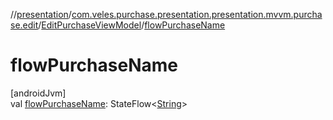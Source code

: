 //[presentation](../../../index.md)/[com.veles.purchase.presentation.presentation.mvvm.purchase.edit](../index.md)/[EditPurchaseViewModel](index.md)/[flowPurchaseName](flow-purchase-name.md)

# flowPurchaseName

[androidJvm]\
val [flowPurchaseName](flow-purchase-name.md): StateFlow&lt;[String](https://kotlinlang.org/api/latest/jvm/stdlib/kotlin/-string/index.html)&gt;
